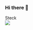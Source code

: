 ### Hi there 👋

Steck
<br>
<img src="https://img.shields.io/badge/Javascript-F7DF1E?style=for-the-badge&logo=javascript&logoColor=FFF"/>
